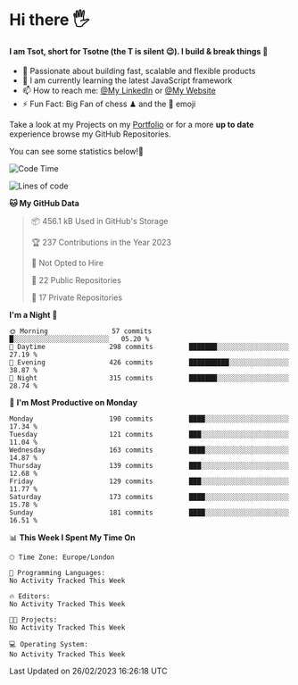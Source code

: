 # Hi there :raised_hand_with_fingers_splayed:
#### I am Tsot, short for Tsotne (the T is silent :wink:). I build & break things :space_invader:
- :telescope: Passionate about building fast, scalable and flexible products
- :seedling: I am currently learning the latest JavaScript framework 
- :mailbox: How to reach me: [@My LinkedIn](https://www.linkedin.com/in/tsotne-gvadzabia/) or [@My Website](https://tsotne.co.uk/contact)
- :zap: Fun Fact: Big Fan of chess ♟ and the 👾 emoji

Take a look at my Projects on my [Portfolio](https://tsotne.co.uk/) or for a more **up to date** experience browse my GitHub Repositories.

You can see some statistics below!:space_invader:
<!--START_SECTION:waka-->
![Code Time](http://img.shields.io/badge/Code%20Time-761%20hrs%202%20mins-blue)

![Lines of code](https://img.shields.io/badge/From%20Hello%20World%20I%27ve%20Written-2.2%20million%20lines%20of%20code-blue)

**🐱 My GitHub Data** 

> 📦 456.1 kB Used in GitHub's Storage 
 > 
> 🏆 237 Contributions in the Year 2023
 > 
> 🚫 Not Opted to Hire
 > 
> 📜 22 Public Repositories 
 > 
> 🔑 17 Private Repositories 
 > 
**I'm a Night 🦉** 

```text
🌞 Morning                57 commits          █░░░░░░░░░░░░░░░░░░░░░░░░   05.20 % 
🌆 Daytime                298 commits         ███████░░░░░░░░░░░░░░░░░░   27.19 % 
🌃 Evening                426 commits         ██████████░░░░░░░░░░░░░░░   38.87 % 
🌙 Night                  315 commits         ███████░░░░░░░░░░░░░░░░░░   28.74 % 
```
📅 **I'm Most Productive on Monday** 

```text
Monday                   190 commits         ████░░░░░░░░░░░░░░░░░░░░░   17.34 % 
Tuesday                  121 commits         ███░░░░░░░░░░░░░░░░░░░░░░   11.04 % 
Wednesday                163 commits         ████░░░░░░░░░░░░░░░░░░░░░   14.87 % 
Thursday                 139 commits         ███░░░░░░░░░░░░░░░░░░░░░░   12.68 % 
Friday                   129 commits         ███░░░░░░░░░░░░░░░░░░░░░░   11.77 % 
Saturday                 173 commits         ████░░░░░░░░░░░░░░░░░░░░░   15.78 % 
Sunday                   181 commits         ████░░░░░░░░░░░░░░░░░░░░░   16.51 % 
```


📊 **This Week I Spent My Time On** 

```text
🕑︎ Time Zone: Europe/London

💬 Programming Languages: 
No Activity Tracked This Week

🔥 Editors: 
No Activity Tracked This Week

🐱‍💻 Projects: 
No Activity Tracked This Week

💻 Operating System: 
No Activity Tracked This Week
```


 Last Updated on 26/02/2023 16:26:18 UTC
<!--END_SECTION:waka-->
